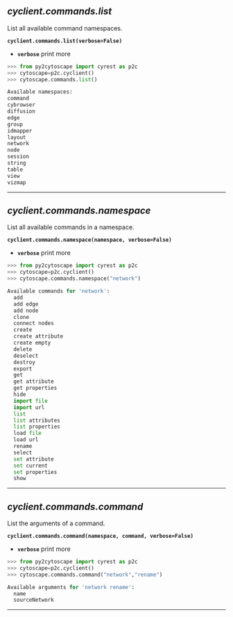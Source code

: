 ## ___cyclient.commands.list___

List all available command namespaces.

**`cyclient.commands.list(verbose=False)`**

* **`verbose`** print more

```python
>>> from py2cytoscape import cyrest as p2c
>>> cytoscape=p2c.cyclient()
>>> cytoscape.commands.list()

Available namespaces:
command
cybrowser
diffusion
edge
group
idmapper
layout
network
node
session
string
table
view
vizmap
```
___

## ___cyclient.commands.namespace___

List all available commands in a namespace.

**`cyclient.commands.namespace(namespace, verbose=False)`**

* **`verbose`** print more

```python
>>> from py2cytoscape import cyrest as p2c
>>> cytoscape=p2c.cyclient()
>>> cytoscape.commands.namespace("network")

Available commands for 'network':
  add
  add edge
  add node
  clone
  connect nodes
  create
  create attribute
  create empty
  delete
  deselect
  destroy
  export
  get
  get attribute
  get properties
  hide
  import file
  import url
  list
  list attributes
  list properties
  load file
  load url
  rename
  select
  set attribute
  set current
  set properties
  show
```
___
## ___cyclient.commands.command___

List the arguments of a command.

**`cyclient.commands.command(namespace, command, verbose=False)`**

* **`verbose`** print more

```python
>>> from py2cytoscape import cyrest as p2c
>>> cytoscape=p2c.cyclient()
>>> cytoscape.commands.command("network","rename")

Available arguments for 'network rename':
  name
  sourceNetwork
```
___
